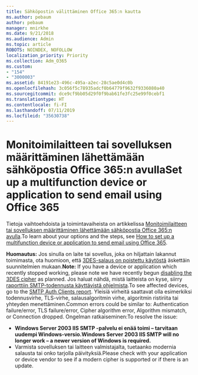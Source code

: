 ```yaml
---
title: Sähköpostin välittäminen Office 365:n kautta
ms.author: pebaum
author: pebaum
manager: mnirkhe
ms.date: 9/21/2018
ms.audience: Admin
ms.topic: article
ROBOTS: NOINDEX, NOFOLLOW
localization_priority: Priority
ms.collection: Adm_O365
ms.custom:
- "154"
- "3000003"
ms.assetid: 84191e23-496c-495a-a2ec-28c5ae0d4c0b
ms.openlocfilehash: 3c056f5c78935adcf0b64779f9632f9336080a40
ms.sourcegitcommit: dce9cf9bb05d29f0f9bab61fe3fc25e99f0cebf1
ms.translationtype: HT
ms.contentlocale: fi-FI
ms.lasthandoff: 07/11/2019
ms.locfileid: "35630738"
---
```

# <a name="set-up-a-multifunction-device-or-application-to-send-email-using-office-365"></a><span data-ttu-id="4b1fa-102">Monitoimilaitteen tai sovelluksen määrittäminen lähettämään sähköpostia Office 365:n avulla</span><span class="sxs-lookup"><span data-stu-id="4b1fa-102">Set up a multifunction device or application to send email using Office 365</span></span>

<span data-ttu-id="4b1fa-103">Tietoja vaihtoehdoista ja toimintavaiheista on artikkelissa [Monitoimilaitteen tai sovelluksen määrittäminen lähettämään sähköpostia Office 365:n avulla](https://support.office.com/article/69f58e99-c550-4274-ad18-c805d654b4c4).</span><span class="sxs-lookup"><span data-stu-id="4b1fa-103">To learn about your options and the steps, see [How to set up a multifunction device or application to send email using Office 365](https://support.office.com/article/69f58e99-c550-4274-ad18-c805d654b4c4).</span></span>
  
<span data-ttu-id="4b1fa-104">**Huomautus:** Jos sinulla on laite tai sovellus, joka on hiljattain lakannut toimimasta, ota huomioon, että [3DES-salaus on poistettu käytöstä](https://docs.microsoft.com/office365/securitycompliance/technical-reference-details-about-encryption) äskettäin suunnitelmien mukaan.</span><span class="sxs-lookup"><span data-stu-id="4b1fa-104">**Note:** If you have a device or application which recently stopped working, please note we have recently begun [disabling the 3DES cipher](https://docs.microsoft.com/office365/securitycompliance/technical-reference-details-about-encryption) as planned.</span></span> <span data-ttu-id="4b1fa-105">Jos haluat nähdä, mistä laitteista on kyse, siirry [raporttiin SMTP-todennusta käyttävistä ohjelmista](https://protection.office.com/mailflow/dashboard).</span><span class="sxs-lookup"><span data-stu-id="4b1fa-105">To see affected devices, go to the [SMTP Auth Clients report](https://protection.office.com/mailflow/dashboard).</span></span> <span data-ttu-id="4b1fa-106">Yleisiä virheitä saattavat olla esimerkiksi todennusvirhe, TLS-virhe, salausalgoritmin virhe, algoritmin ristiriita tai yhteyden menettäminen.</span><span class="sxs-lookup"><span data-stu-id="4b1fa-106">Common errors could be similar to: Authentication failure/error, TLS failure/error, Cipher algorithm error, Algorithm mismatch, or Connection dropped.</span></span> <span data-ttu-id="4b1fa-107">Ongelman ratkaiseminen:</span><span class="sxs-lookup"><span data-stu-id="4b1fa-107">To resolve the issue:</span></span>
 - <span data-ttu-id="4b1fa-108">**Windows Server 2003 IIS SMTP -palvelu ei enää toimi – tarvitaan uudempi Windows-versio.**</span><span class="sxs-lookup"><span data-stu-id="4b1fa-108">**Windows Server 2003 IIS SMTP will no longer work – a newer version of Windows is required.**</span></span>  
 - <span data-ttu-id="4b1fa-109">Varmista sovelluksen tai laitteen valmistajalta, tuetaanko modernia salausta tai onko tarjolla päivityksiä.</span><span class="sxs-lookup"><span data-stu-id="4b1fa-109">Please check with your application or device vendor to see if a modern cipher is supported or if there is an update.</span></span>
